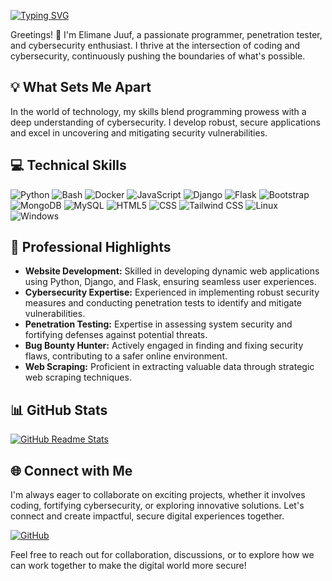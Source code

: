 [![Typing SVG](https://readme-typing-svg.herokuapp.com?font=Fira+Code&weight=600&size=31&multiline=true&width=800&height=100&lines=👨‍💻+Programmer+%7C+%F0%9F%8C%90+Cybersecurity+Enthusiast+%7C+;%F0%9F%94%8D+Penetration+Tester+%26+Bug+Bounty+Hunter)](https://git.io/typing-svg)

Greetings! 👋 I'm Elimane Juuf, a passionate programmer, penetration tester, and cybersecurity enthusiast. I thrive at the intersection of coding and cybersecurity, continuously pushing the boundaries of what's possible.

## 💡 What Sets Me Apart

In the world of technology, my skills blend programming prowess with a deep understanding of cybersecurity. I develop robust, secure applications and excel in uncovering and mitigating security vulnerabilities.

## 💻 Technical Skills

![Python](https://img.shields.io/badge/Python-3776AB.svg?logo=python&logoColor=white)
![Bash](https://img.shields.io/badge/Bash-121011.svg?logo=gnu-bash&logoColor=white)
![Docker](https://img.shields.io/badge/Docker-2496ED.svg?logo=docker&logoColor=white)
![JavaScript](https://img.shields.io/badge/JavaScript-F7DF1E.svg?logo=javascript&logoColor=black)
![Django](https://img.shields.io/badge/Django-092E20.svg?logo=django&logoColor=white)
![Flask](https://img.shields.io/badge/Flask-000000.svg?logo=flask&logoColor=white)
![Bootstrap](https://img.shields.io/badge/Bootstrap-7952B3.svg?logo=bootstrap&logoColor=white)
![MongoDB](https://img.shields.io/badge/MongoDB-47A248.svg?logo=mongodb&logoColor=white)
![MySQL](https://img.shields.io/badge/MySQL-4479A1.svg?logo=mysql&logoColor=white)
![HTML5](https://img.shields.io/badge/HTML5-E34F26.svg?logo=html5&logoColor=white)
![CSS](https://img.shields.io/badge/CSS-1572B6.svg?logo=css3&logoColor=white)
![Tailwind CSS](https://img.shields.io/badge/Tailwind_CSS-38B2AC.svg?logo=tailwind-css&logoColor=white)
![Linux](https://img.shields.io/badge/Linux-FCC624.svg?logo=linux&logoColor=white)
![Windows](https://img.shields.io/badge/Windows-0078D6.svg?logo=windows&logoColor=white)

## 🚀 Professional Highlights

- **Website Development:** Skilled in developing dynamic web applications using Python, Django, and Flask, ensuring seamless user experiences.
- **Cybersecurity Expertise:** Experienced in implementing robust security measures and conducting penetration tests to identify and mitigate vulnerabilities.
- **Penetration Testing:** Expertise in assessing system security and fortifying defenses against potential threats.
- **Bug Bounty Hunter:** Actively engaged in finding and fixing security flaws, contributing to a safer online environment.
- **Web Scraping:** Proficient in extracting valuable data through strategic web scraping techniques.

## 📊 GitHub Stats

[![GitHub Readme Stats](https://github-readme-stats.vercel.app/api?username=jusot99&show_icons=true&theme=dark)](https://github.com/jusot99)

## 🌐 Connect with Me

I'm always eager to collaborate on exciting projects, whether it involves coding, fortifying cybersecurity, or exploring innovative solutions. Let's connect and create impactful, secure digital experiences together.

[![GitHub](https://img.shields.io/badge/GitHub-181717.svg?logo=github&logoColor=white)](https://github.com/jusot99)

Feel free to reach out for collaboration, discussions, or to explore how we can work together to make the digital world more secure!
